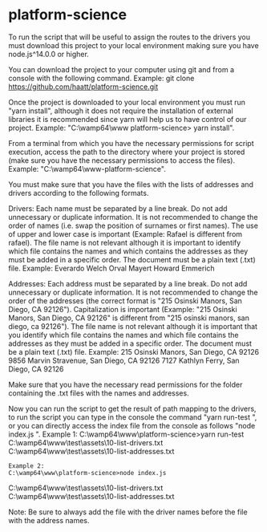 # platform-science

To run the script that will be useful to assign the routes to the drivers you must download this project to your local environment making sure you have node.js^14.0.0 or higher.

You can download the project to your computer using git and from a console with the following command.
	Example:
	git clone https://github.com/haatt/platform-science.git

Once the project is downloaded to your local environment you must run "yarn install", although it does not require the installation of external libraries it is recommended since yarn will help us to have control of our project.
  Example: "C:\wamp64\www platform-science> yarn install".

From a terminal from which you have the necessary permissions for script execution, access the path to the directory where your project is stored (make sure you have the necessary permissions to access the files).
  Example: "C:\wamp64\www-platform-science".

You must make sure that you have the files with the lists of addresses and drivers according to the following formats.

  Drivers:
    Each name must be separated by a line break.
    Do not add unnecessary or duplicate information.
    It is not recommended to change the order of names (i.e. swap the position of surnames or first names).
    The use of upper and lower case is important (Example: Rafael is different from rafael).
    The file name is not relevant although it is important to identify which file contains the names and which contains the addresses as they must be added in a specific order.
    The document must be a plain text (.txt) file.
      Example: 
        Everardo Welch
        Orval Mayert
        Howard Emmerich

  Addresses:
    Each address must be separated by a line break.
    Do not add unnecessary or duplicate information.
    It is not recommended to change the order of the addresses (the correct format is "215 Osinski Manors, San Diego, CA 92126").
    Capitalization is important (Example: "215 Osinski Manors, San Diego, CA 92126" is different from "215 osinski manors, san diego, ca 92126").
    The file name is not relevant although it is important that you identify which file contains the names and which file contains the addresses as they must be added in a specific order.
    The document must be a plain text (.txt) file.
      Example: 
        215 Osinski Manors, San Diego, CA 92126
        9856 Marvin Stravenue, San Diego, CA 92126
        7127 Kathlyn Ferry, San Diego, CA 92126

Make sure that you have the necessary read permissions for the folder containing the .txt files with the names and addresses.

Now you can run the script to get the result of path mapping to the drivers, to run the script you can type in the console the command 
"yarn run-test <filename with driver names> <filename with address names>", or you can directly access the index file from the console as follows 
"node index.js <filename with driver names> <filename with address names>".
  Example 1:
	C:\wamp64\www\platform-science>yarn run-test C:\wamp64\www\test\assets\10-list-drivers.txt C:\wamp64\www\test\assets\10-list-addresses.txt

	Example 2:
	C:\wamp64\www\platform-science>node index.js
  C:\wamp64\www\test\assets\10-list-drivers.txt C:\wamp64\www\test\assets\10-list-addresses.txt

  Note: Be sure to always add the file with the driver names before the file with the address names.
  